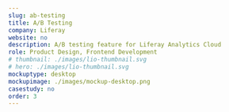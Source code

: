 ```yaml
---
slug: ab-testing
title: A/B Testing
company: Liferay
website: no
description: A/B testing feature for Liferay Analytics Cloud
role: Product Design, Frontend Development
# thumbnail: ./images/lio-thumbnail.svg
# hero: ./images/lio-thumbnail.svg
mockuptype: desktop
mockupimage: ./images/mockup-desktop.png
casestudy: no
order: 3
---
```


<!-- ![Alternative text](./images/lio-cover.png) -->
